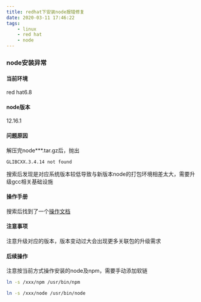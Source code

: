 ```yaml
---
title: redhat下安装node报错修复
date: 2020-03-11 17:46:22
tags:
    - linux
    - red hat
    - node
---
```



### node安装异常

#### 当前环境
red hat6.8

#### node版本 
12.16.1

#### 问题原因
解压完node***.tar.gz后，抛出
```text
GLIBCXX.3.4.14 not found
```

搜索后发现是对应系统版本较低导致与新版本node的打包环境相差太大，需要升级gcc相关基础设施

#### 操作手册
搜索后找到了一个[操作文档](https://cloud.tencent.com/developer/article/1456578)

#### 注意事项
注意升级对应的版本，版本变动过大会出现更多关联包的升级需求

#### 后续操作
注意按当前方式操作安装的node及npm，需要手动添加软链
```bash
ln -s /xxx/npm /usr/bin/npm

ln -s /xxx/node /usr/bin/node
```
